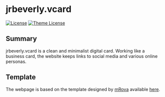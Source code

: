 # jrbeverly.vcard
[![License][license-badge]][license-link]
[![Theme License][theme-badge]][theme-link]

## Summary

jrbeverly.vcard is a clean and minimalist digital card.  Working like a business card, the website keeps links to social media and various online personas.

## Template

The webpage is based on the template designed by [mRova](http://www.mrova.com) available [here](http://www.mrova.com/free-one-page-responsive-html-resume-template/).

[license-badge]: https://img.shields.io/badge/theme-WTFPL-blue.svg?maxAge=2592000
[license-link]: LICENSE

[theme-badge]: https://img.shields.io/badge/license-MIT-blue.svg?maxAge=2592000
[theme-link]: THEME-LICENSE